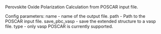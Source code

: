 Perovskite Oxide Polarization Calculation from POSCAR input file.

Config parameters:
name - name of the output file.
path - Path to the POSCAR input file.
save_pbc_vasp - save the extended structure to a vasp file.
type - only vasp POSCAR is currently supported.
